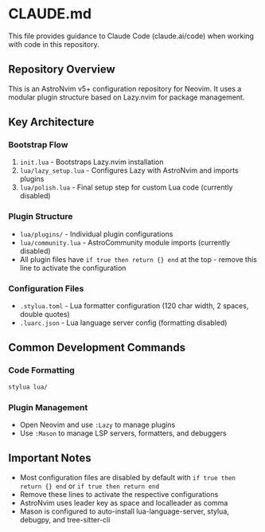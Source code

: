 # CLAUDE.md

This file provides guidance to Claude Code (claude.ai/code) when working with code in this repository.

## Repository Overview

This is an AstroNvim v5+ configuration repository for Neovim. It uses a modular plugin structure based on Lazy.nvim for package management.

## Key Architecture

### Bootstrap Flow
1. `init.lua` - Bootstraps Lazy.nvim installation
2. `lua/lazy_setup.lua` - Configures Lazy with AstroNvim and imports plugins
3. `lua/polish.lua` - Final setup step for custom Lua code (currently disabled)

### Plugin Structure
- `lua/plugins/` - Individual plugin configurations
- `lua/community.lua` - AstroCommunity module imports (currently disabled)
- All plugin files have `if true then return {} end` at the top - remove this line to activate the configuration

### Configuration Files
- `.stylua.toml` - Lua formatter configuration (120 char width, 2 spaces, double quotes)
- `.luarc.json` - Lua language server config (formatting disabled)

## Common Development Commands

### Code Formatting
```bash
stylua lua/
```

### Plugin Management
- Open Neovim and use `:Lazy` to manage plugins
- Use `:Mason` to manage LSP servers, formatters, and debuggers

## Important Notes

- Most configuration files are disabled by default with `if true then return {} end` or `if true then return end`
- Remove these lines to activate the respective configurations
- AstroNvim uses leader key as space and localleader as comma
- Mason is configured to auto-install lua-language-server, stylua, debugpy, and tree-sitter-cli
